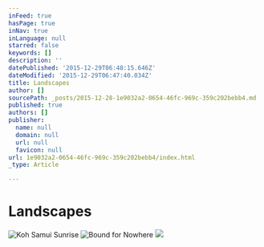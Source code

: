 ```yaml
---
inFeed: true
hasPage: true
inNav: true
inLanguage: null
starred: false
keywords: []
description: ''
datePublished: '2015-12-29T06:48:15.646Z'
dateModified: '2015-12-29T06:47:40.034Z'
title: Landscapes
author: []
sourcePath: _posts/2015-12-28-1e9032a2-0654-46fc-969c-359c202bebb4.md
published: true
authors: []
publisher:
  name: null
  domain: null
  url: null
  favicon: null
url: 1e9032a2-0654-46fc-969c-359c202bebb4/index.html
_type: Article

---
```

# **Landscapes**
![Koh Samui Sunrise](https://s3-us-west-2.amazonaws.com/the-grid-img/p/f428d12468f1c48f659fe5b13087183ef807d728.jpg)
![Bound for Nowhere](https://s3-us-west-2.amazonaws.com/the-grid-img/p/d6fd752322e78af3344f31f8d4ffaf0fc37aa53c.jpg)
![](https://s3-us-west-2.amazonaws.com/the-grid-img/p/8aa794dff7747153fe6cb106f6c16609fbb9a4e6.jpg)